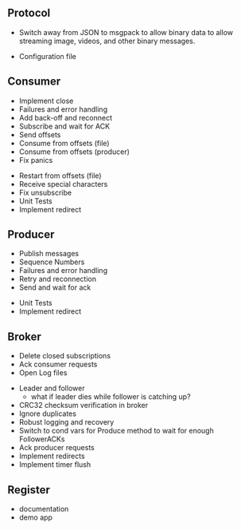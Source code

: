 ## Protocol
- Switch away from JSON to msgpack to allow binary data to allow streaming
  image, videos, and other binary messages.
+ Configuration file

## Consumer
+ Implement close
+ Failures and error handling
+ Add back-off and reconnect
+ Subscribe and wait for ACK
+ Send offsets
+ Consume from offsets (file)
+ Consume from offsets (producer)
+ Fix panics
- Restart from offsets (file)
- Receive special characters
- Fix unsubscribe
- Unit Tests
- Implement redirect

## Producer
+ Publish messages
+ Sequence Numbers
+ Failures and error handling
+ Retry and reconnection
+ Send and wait for ack
- Unit Tests
- Implement redirect

## Broker
+ Delete closed subscriptions
+ Ack consumer requests
+ Open Log files
- Leader and follower
  - what if leader dies while follower is catching up?
- CRC32 checksum verification in broker
- Ignore duplicates
- Robust logging and recovery
- Switch to cond vars for Produce method to wait for enough FollowerACKs
- Ack producer requests
- Implement redirects
- Implement timer flush

## Register

- documentation
- demo app
